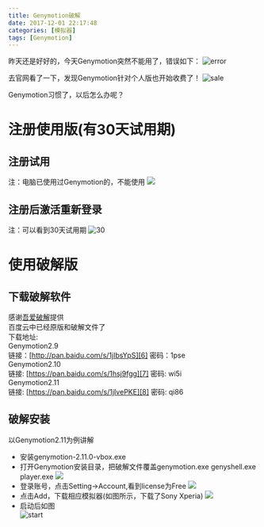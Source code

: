 ```yaml
---
title: Genymotion破解
date: 2017-12-01 22:17:48
categories: [模拟器]
tags: [Genymotion]
---
```


昨天还是好好的，今天Genymotion突然不能用了，错误如下：
![error][1]
<!--more-->
去官网看了一下，发现Genymotion针对个人版也开始收费了！
![sale][2]

Genymotion习惯了，以后怎么办呢？
# 注册使用版(有30天试用期)
## 注册试用
注：电脑已使用过Genymotion的，不能使用
![][3]
## 注册后激活重新登录
注：可以看到30天试用期
![30][4]

# 使用破解版
## 下载破解软件
感谢[吾爱破解][5]提供  
百度云中已经原版和破解文件了   
下载地址:    
Genymotion2.9   
链接：[http://pan.baidu.com/s/1jIbsYpS][6] 密码：1pse   
Genymotion2.10   
链接: [https://pan.baidu.com/s/1hsj9fgg][7] 密码: wi5i   
Genymotion2.11   
链接: [https://pan.baidu.com/s/1jIvePKE][8] 密码: qi86

## 破解安装  
以Genymotion2.11为例讲解

- 安装genymotion-2.11.0-vbox.exe 
- 打开Genymotion安装目录，把破解文件覆盖genymotion.exe genyshell.exe player.exe
![][9]
- 登录账号，点击Setting->Account,看到license为Free
![][10]
- 点击Add，下载相应模拟器(如图所示，下载了Sony Xperia)
![][11]
- 启动后如图   
![start][12]


[1]: http://p0adlbics.bkt.clouddn.com/genymotion-error.png
[2]: http://p0adlbics.bkt.clouddn.com/genymotion-sale.png
[3]: http://p0adlbics.bkt.clouddn.com/genymotion-trial.png
[4]: http://p0adlbics.bkt.clouddn.com/genymotion-licence.png
[5]: https://www.52pojie.cn/thread-608928-1-1.html
[6]: http://pan.baidu.com/s/1jIbsYpS
[7]: https://pan.baidu.com/s/1hsj9fgg
[8]: https://pan.baidu.com/s/1jIvePKE
[9]: http://p0adlbics.bkt.clouddn.com/genymotion-replace.png
[10]: http://p0adlbics.bkt.clouddn.com/genymotion-free.png
[11]: http://p0adlbics.bkt.clouddn.com/genymotion-download.png
[12]: http://p0adlbics.bkt.clouddn.com/genymotion-start.png